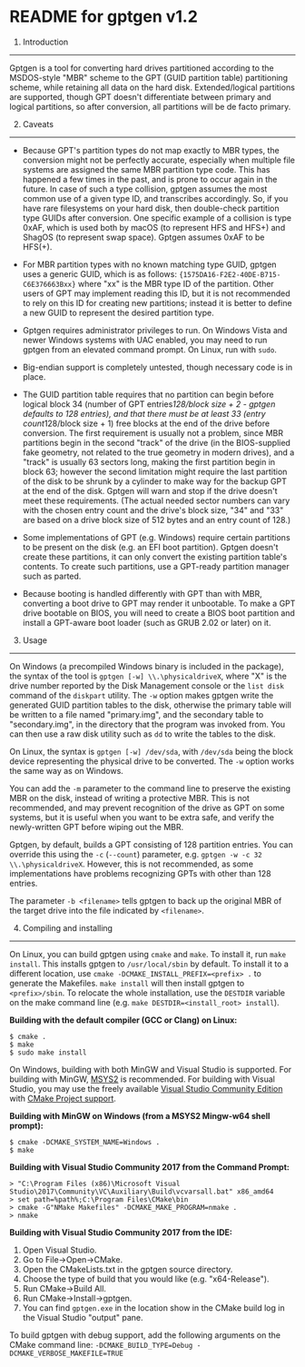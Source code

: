 README for gptgen v1.2
======================

1. Introduction
---------------

Gptgen is a tool for converting hard drives partitioned according to
the MSDOS-style "MBR" scheme to the GPT (GUID partition table)
partitioning scheme, while retaining all data on the hard disk.
Extended/logical partitions are supported, though GPT doesn't
differentiate between primary and logical partitions, so after
conversion, all partitions will be de facto primary.

2. Caveats
----------

* Because GPT's partition types do not map exactly to MBR types,
  the conversion might not be perfectly accurate, especially when
  multiple file systems are assigned the same MBR partition type code.
  This has happened a few times in the past, and is prone to occur
  again in the future. In case of such a type collision, gptgen
  assumes the most common use of a given type ID, and transcribes
  accordingly. So, if you have rare filesystems on your hard disk, then
  double-check partition type GUIDs after conversion. One specific
  example of a collision is type 0xAF, which is used both by macOS
  (to represent HFS and HFS+) and ShagOS (to represent swap space).
  Gptgen assumes 0xAF to be HFS(+).

* For MBR partition types with no known matching type GUID, gptgen
  uses a generic GUID, which is as follows:
  `{1575DA16-F2E2-40DE-B715-C6E376663Bxx}`
  where "xx" is the MBR type ID of the partition. Other users of GPT
  may implement reading this ID, but it is not recommended to rely on
  this ID for creating new partitions; instead it is better to define a
  new GUID to represent the desired partition type.

* Gptgen requires administrator privileges to run. On Windows Vista and
  newer Windows systems with UAC enabled, you may need to run gptgen
  from an elevated command prompt. On Linux, run with `sudo`.

* Big-endian support is completely untested, though necessary code is
  in place.

* The GUID partition table requires that no partition can begin before
  logical block 34 (number of GPT entries*128/block size + 2 - gptgen
  defaults to 128 entries), and that there must be at least 33
  (entry count*128/block size + 1) free blocks at the end of the drive
  before conversion. The first requirement is usually not a problem,
  since MBR partitions begin in the second "track" of the drive (in the
  BIOS-supplied fake geometry, not related to the true geometry in
  modern drives), and a "track" is usually 63 sectors long, making the
  first partition begin in block 63; however the second limitation
  might require the last partition of the disk to be shrunk by a
  cylinder to make way for the backup GPT at the end of the disk. Gptgen
  will warn and stop if the drive doesn't meet these requirements.
  (The actual needed sector numbers can vary with the chosen entry
  count and the drive's block size, "34" and "33" are based on a
  drive block size of 512 bytes and an entry count of 128.)

* Some implementations of GPT (e.g. Windows) require certain partitions
  to be present on the disk (e.g. an EFI boot partition). Gptgen
  doesn't create these partitions, it can only convert the existing
  partition table's contents. To create such partitions, use a
  GPT-ready partition manager such as parted.

* Because booting is handled differently with GPT than with MBR,
  converting a boot drive to GPT may render it unbootable. To make a GPT
  drive bootable on BIOS, you will need to create a BIOS boot partition
  and install a GPT-aware boot loader (such as GRUB 2.02 or later) on
  it.

3. Usage
--------

On Windows (a precompiled Windows binary is included in the package),
the syntax of the tool is `gptgen [-w] \\.\physicaldriveX`, where "X"
is the drive number reported by the Disk Management console or the
`list disk` command of the `diskpart` utility. The `-w` option makes
gptgen write the generated GUID partition tables to the disk, otherwise
the primary table will be written to a file named "primary.img",
and the secondary table to "secondary.img", in the directory that the
program was invoked from. You can then use a raw disk utility such as
`dd` to write the tables to the disk.

On Linux, the syntax is `gptgen [-w] /dev/sda`, with `/dev/sda` being
the block device representing the physical drive to be converted. The
`-w` option works the same way as on Windows.

You can add the `-m` parameter to the command line to preserve the
existing MBR on the disk, instead of writing a protective MBR. This is
not recommended, and may prevent recognition of the drive as GPT on some
systems, but it is useful when you want to be extra safe, and verify
the newly-written GPT before wiping out the MBR.

Gptgen, by default, builds a GPT consisting of 128 partition entries.
You can override this using the `-c` (`--count`) parameter, e.g.
`gptgen -w -c 32 \\.\physicaldriveX`. However, this is not recommended,
as some implementations have problems recognizing GPTs with other than
128 entries.

The parameter `-b <filename>` tells gptgen to back up the original MBR
of the target drive into the file indicated by `<filename>`.

4. Compiling and installing
---------------------------

On Linux, you can build gptgen using `cmake` and `make`. To install it,
run `make install`. This installs gptgen to `/usr/local/sbin` by
default. To install it to a different location, use
`cmake -DCMAKE_INSTALL_PREFIX=<prefix> .` to generate the Makefiles.
`make install` will then install gptgen to `<prefix>/sbin`. To relocate
the whole installation, use the `DESTDIR` variable on the make command
line (e.g. `make DESTDIR=<install_root> install`).

**Building with the default compiler (GCC or Clang) on Linux:**
```
$ cmake .
$ make
$ sudo make install
```

On Windows, building with both MinGW and Visual Studio is supported. For
building with MinGW, [MSYS2](https://www.msys2.org) is recommended. For
building with Visual Studio, you may use the freely available
[Visual Studio Community Edition](https://www.visualstudio.com/vs/community)
with [CMake Project support](https://docs.microsoft.com/en-us/cpp/ide/cmake-tools-for-visual-cpp).

**Building with MinGW on Windows (from a MSYS2 Mingw-w64 shell prompt):**
```
$ cmake -DCMAKE_SYSTEM_NAME=Windows .
$ make
```

**Building with Visual Studio Community 2017 from the Command Prompt:**
```
> "C:\Program Files (x86)\Microsoft Visual Studio\2017\Community\VC\Auxiliary\Build\vcvarsall.bat" x86_amd64
> set path=%path%;C:\Program Files\CMake\bin
> cmake -G"NMake Makefiles" -DCMAKE_MAKE_PROGRAM=nmake .
> nmake
```

**Building with Visual Studio Community 2017 from the IDE:**
1. Open Visual Studio.
2. Go to File->Open->CMake.
3. Open the CMakeLists.txt in the gptgen source directory.
4. Choose the type of build that you would like (e.g. "x64-Release").
5. Run CMake->Build All.
6. Run CMake->Install->gptgen.
7. You can find `gptgen.exe` in the location show in the CMake build log
   in the Visual Studio "output" pane.

To build gptgen with debug support, add the following arguments on the
CMake command line:
`-DCMAKE_BUILD_TYPE=Debug -DCMAKE_VERBOSE_MAKEFILE=TRUE`
